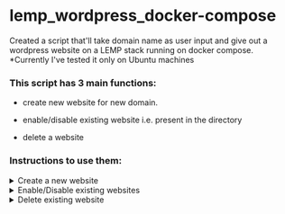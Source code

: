 # lemp_wordpress_docker-compose
Created a script that'll take domain name as user input and give out a wordpress website on a LEMP stack running on docker compose.
*Currently I've tested it only on Ubuntu machines
### This script has 3 main functions:
  - create new website for new domain.

  - enable/disable existing website i.e. present in the directory
  
  - delete a website

### Instructions to use them:
<details>

<summary>Create a new website</summary>

1. Run this command while you are inside this folder
```bash 
bash main_script.sh domain 
```
![Alt Running the script](https://github.com/dev4901/lemp_wordpress_docker-compose/blob/main/readme_pictures/f1-s1-1.png)

2a. If you've docker installed on your system, then you'll get the option to enter domain name for your website. Like this

![Alt entering domain name](https://github.com/dev4901/lemp_wordpress_docker-compose/blob/main/readme_pictures/f1-s1-2.png)

2b. If you dont have docker installed on the system, it'll install it for you.

![Alt installing docker 1](https://github.com/dev4901/lemp_wordpress_docker-compose/blob/main/readme_pictures/f1-s2-1.png)
![Alt installed docker 2](https://github.com/dev4901/lemp_wordpress_docker-compose/blob/main/readme_pictures/f1-s2-2.png)

3. It will create a new directory named after your domain. This directory will contain all your website data viz-a-viz database, nginx-conf file and wordpress code.

![Alt website directory created](https://github.com/dev4901/lemp_wordpress_docker-compose/blob/main/readme_pictures/f1-s3-1.jpg)

![Alt contents of the website directory](https://github.com/dev4901/lemp_wordpress_docker-compose/blob/main/readme_pictures/f1-s3-2.png)

</details>

<details> 
<summary>Enable/Disable existing websites</summary>

1. To start a website, write the following command
```bash
bash main_script.bash enable <domain_name>
```   
![Alt enabling a website](https://github.com/dev4901/lemp_wordpress_docker-compose/blob/main/readme_pictures/f2-s1.png)

2. To stop a running website without deleting its data, write
```bash
bash main_script.bash disable <domain_name>
```
![Alt enabling a website](https://github.com/dev4901/lemp_wordpress_docker-compose/blob/main/readme_pictures/f2-s2.png)

</details>

<details> 
<summary>Delete existing website</summary>

With this we can delete a website irrelevant to whether it is enabled/disabled. It'll stop it's containers (if running) and then delete the directory of that website
```bash
bash main_script.bash delete <domain_name>
```
![Alt enabling a website](https://github.com/dev4901/lemp_wordpress_docker-compose/blob/main/readme_pictures/f3.png)

</details>
